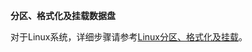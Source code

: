 **分区、格式化及挂载数据盘**

对于Linux系统，详细步骤请参考[Linux分区、格式化及挂载](http://www.jdcloud.com/help/detail/515/isCateLog/1)。